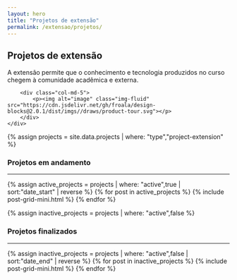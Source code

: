 ```yaml
---
layout: hero
title: "Projetos de extensão"
permalink: /extensao/projetos/
---
```


<div class="container">
    <div class="row align-items-center pt-2 pt-lg-5">
        <div class="col-md-7">
            <h2>Projetos de extensão</h2>
            <p class="lead">A extensão permite que o conhecimento e tecnologia produzidos no curso chegem à comunidade acadêmica e externa.</p>
        </div>

        <div class="col-md-5">
            <p><img alt="image" class="img-fluid" src="https://cdn.jsdelivr.net/gh/froala/design-blocks@2.0.1/dist/imgs//draws/product-tour.svg"></p>
        </div>
    </div>
</div>


{% assign projects = site.data.projects | where: "type","project-extension" %}

<section>
  <div class="container">
    <div class="row justify-content-center">
      <div class="col-12 text-left">
        <h3>Projetos em andamento</h3>
        <hr />
      </div>
    </div>
    <div class="row justify-content-center">
      <div class="col-12">
        <div class="tiles">
          {% assign active_projects = projects | where: "active",true | sort:"date_start" | reverse %}
          {% for post in active_projects %}
            {% include post-grid-mini.html %}
          {% endfor %}
        </div><!-- /.tiles -->
      </div>
    </div>
  </div>
</section>

{% assign inactive_projects = projects | where: "active",false %}

<section>
  <div class="container breath-top">
    <div class="row justify-content-center">
      <div class="col-12 text-left">
        <h3>Projetos finalizados</h3>
        <hr />
      </div>
    </div>
    <div class="row justify-content-center">
      <div class="col-12">
        <div class="tiles">
          {% assign inactive_projects = projects | where: "active",false | sort:"date_end" | reverse %}
          {% for post in inactive_projects %}
            {% include post-grid-mini.html %}
          {% endfor %}
        </div><!-- /.tiles -->
      </div>
    </div>
  </div>
</section>